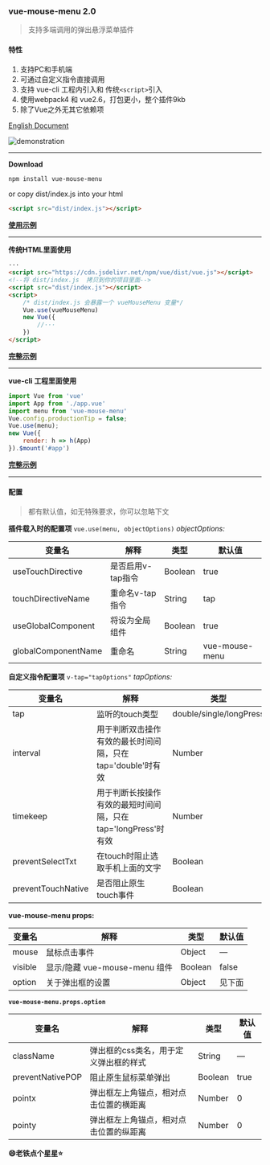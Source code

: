 ### vue-mouse-menu 2.0
>支持多端调用的弹出悬浮菜单插件
#### 特性
1. 支持PC和手机端
2. 可通过自定义指令直接调用
3. 支持 vue-cli 工程内引入和 传统`<script>`引入
4. 使用webpack4 和 vue2.6，打包更小，整个插件9kb
5. 除了Vue之外无其它依赖项

[English Document](https://github.com/zgj233/vue-mouse-menu/blob/master/README.md)

![demonstration](https://github.com/zgj233/vue-mouse-menu/blob/master/touch.gif)

* * *
**Download**
```bash
npm install vue-mouse-menu
```
or copy dist/index.js into your html
```html
<script src="dist/index.js"></script>
```

**[使用示例](https://github.com/zgj233/vue-mouse-menu/tree/master/example)**

* * *

**传统HTML里面使用**
```html
···
<script src="https://cdn.jsdelivr.net/npm/vue/dist/vue.js"></script>
<!--将 dist/index.js  拷贝到你的项目里面-->
<script src="dist/index.js"></script>
<script>
    /* dist/index.js 会暴露一个 vueMouseMenu 变量*/
    Vue.use(vueMouseMenu)
    new Vue({
        //···
    })
</script>

```
**[完整示例](https://github.com/zgj233/vue-mouse-menu/tree/master/dist-test)**

* * *

**vue-cli 工程里面使用**
```javascript
import Vue from 'vue'
import App from './app.vue'
import menu from 'vue-mouse-menu' 
Vue.config.productionTip = false;
Vue.use(menu);
new Vue({
    render: h => h(App)
}).$mount('#app')

```
**[完整示例](https://github.com/zgj233/vue-mouse-menu/tree/master/example)**

* * *
#### 配置
> 都有默认值，如无特殊要求，你可以忽略下文

**插件载入时的配置项**
`vue.use(menu, objectOptions)`
*objectOptions:*

| 变量名 | 解释 | 类型 | 默认值 |
| --- | --- | --- | --- |
| useTouchDirective | 是否启用v-tap指令 | Boolean | true |
| touchDirectiveName | 重命名v-tap指令 | String | tap |
| useGlobalComponent | 将<vue-mouse-menu>设为全局组件 | Boolean | true |
| globalComponentName | 重命名<vue-mouse-menu> | String | vue-mouse-menu |

**自定义指令配置项**
`v-tap="tapOptions"`
*tapOptions:*

| 变量名 | 解释 | 类型 | 默认值 |
| --- | --- | --- | --- |
| tap | 监听的touch类型 | double/single/longPress | double |
| interval | 用于判断双击操作有效的最长时间间隔，只在tap='double'时有效 | Number | 500 |
| timekeep | 用于判断长按操作有效的最短时间间隔，只在tap='longPress'时有效 | Number | 1000 |
| preventSelectTxt | 在touch时阻止选取手机上面的文字 | Boolean | true |
| preventTouchNative | 是否阻止原生touch事件 | Boolean | false |

**vue-mouse-menu props:**

| 变量名 | 解释 | 类型 | 默认值 |
| --- | --- | --- | --- |
| mouse | 鼠标点击事件 | Object | — |
| visible | 显示/隐藏 vue-mouse-menu 组件 | Boolean | false |
| option | 关于弹出框的设置 | Object | 见下面 |

**`vue-mouse-menu.props.option`**

| 变量名 | 解释 | 类型 | 默认值 |
| --- | --- | --- | --- |
| className | 弹出框的css类名，用于定义弹出框的样式 | String | — |
| preventNativePOP | 阻止原生鼠标菜单弹出 | Boolean | true |
| pointx | 弹出框左上角锚点，相对点击位置的横距离 | Number | 0 |
| pointy | 弹出框左上角锚点，相对点击位置的纵距离 | Number | 0 |

**😄老铁点个星星⭐**